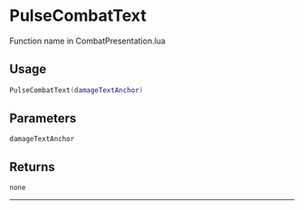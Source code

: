 # PulseCombatText
Function name in CombatPresentation.lua
## Usage
```lua
PulseCombatText(damageTextAnchor)
```
## Parameters
`damageTextAnchor`
## Returns
`none`

---
